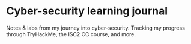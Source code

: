 # Cyber-security learning journal
Notes &amp; labs from my journey into cyber-security.
Tracking my progress through TryHackMe, the ISC2 CC course, and more.
